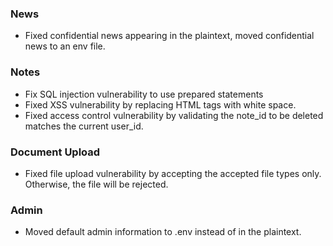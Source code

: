 ### News

- Fixed confidential news appearing in the plaintext, moved confidential news to an env file.

### Notes

- Fix SQL injection vulnerability to use prepared statements
- Fixed XSS vulnerability by replacing HTML tags with white space.
- Fixed access control vulnerability by validating the note_id to be deleted matches the current user_id.

### Document Upload

- Fixed file upload vulnerability by accepting the accepted file types only. Otherwise,
  the file will be rejected.

### Admin

- Moved default admin information to .env instead of in the plaintext.
